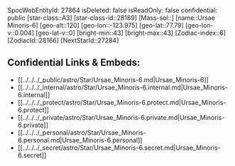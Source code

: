 ﻿---
location: [77.79,123.975,120]
type: Star
tags:
- astro/Star

---
SpocWebEntityId: 27864
isDeleted: false
isReadOnly: false
confidential: public
[star-class::A3]
[star-class-id::28189]
[Mass-sol::]
[name::Ursae Minoris-6]
[geo-alt::120]
[geo-lon::-123.975]
[geo-lat::77.79]
[geo-lon-v::0.004]
[geo-lat-v::0]
[bright-min::43]
[bright-max::43]
[Zodiac-index::6]
[ZodiacId::28166]
[NextStarId::27284]



## Confidential Links & Embeds: 
- [[../../../_public/astro/Star/Ursae_Minoris-6.md|Ursae_Minoris-6]] 
- [[../../../_internal/astro/Star/Ursae_Minoris-6.internal.md|Ursae_Minoris-6.internal]] 
- [[../../../_protect/astro/Star/Ursae_Minoris-6.protect.md|Ursae_Minoris-6.protect]] 
- [[../../../_private/astro/Star/Ursae_Minoris-6.private.md|Ursae_Minoris-6.private]] 
- [[../../../_personal/astro/Star/Ursae_Minoris-6.personal.md|Ursae_Minoris-6.personal]] 
- [[../../../_secret/astro/Star/Ursae_Minoris-6.secret.md|Ursae_Minoris-6.secret]] 
